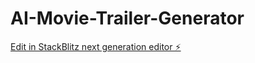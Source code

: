 # AI-Movie-Trailer-Generator

[Edit in StackBlitz next generation editor ⚡️](https://stackblitz.com/~/github.com/mraman2026/AI-Movie-Trailer-Generator)